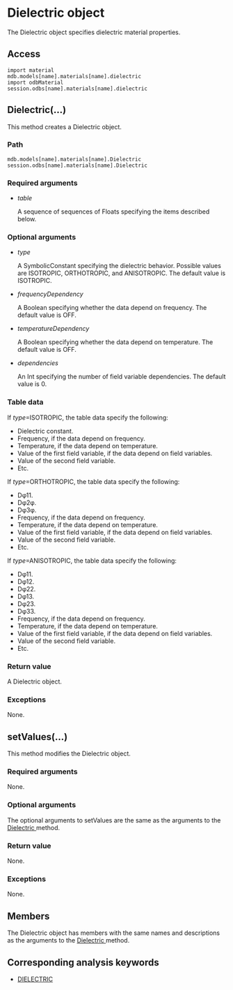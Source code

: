 # Dielectric object

The Dielectric object specifies dielectric material properties.

## Access

```
import material
mdb.models[name].materials[name].dielectric
import odbMaterial
session.odbs[name].materials[name].dielectric
```

## Dielectric(...)



This method creates a Dielectric object.



### Path

```
mdb.models[name].materials[name].Dielectric
session.odbs[name].materials[name].Dielectric
```

### Required arguments

- *table*

  A sequence of sequences of Floats specifying the items described below.

### Optional arguments

- *type*

  A SymbolicConstant specifying the dielectric behavior. Possible values are ISOTROPIC, ORTHOTROPIC, and ANISOTROPIC. The default value is ISOTROPIC.

- *frequencyDependency*

  A Boolean specifying whether the data depend on frequency. The default value is OFF.

- *temperatureDependency*

  A Boolean specifying whether the data depend on temperature. The default value is OFF.

- *dependencies*

  An Int specifying the number of field variable dependencies. The default value is 0.

### Table data

If *type*=ISOTROPIC, the table data specify the following:

- Dielectric constant.
- Frequency, if the data depend on frequency.
- Temperature, if the data depend on temperature.
- Value of the first field variable, if the data depend on field variables.
- Value of the second field variable.
- Etc.

If *type*=ORTHOTROPIC, the table data specify the following:

- Dφ11.
- Dφ2φ.
- Dφ3φ.
- Frequency, if the data depend on frequency.
- Temperature, if the data depend on temperature.
- Value of the first field variable, if the data depend on field variables.
- Value of the second field variable.
- Etc.

If *type*=ANISOTROPIC, the table data specify the following:

- Dφ11.
- Dφ12.
- Dφ22.
- Dφ13.
- Dφ23.
- Dφ33.
- Frequency, if the data depend on frequency.
- Temperature, if the data depend on temperature.
- Value of the first field variable, if the data depend on field variables.
- Value of the second field variable.
- Etc.

### Return value

A Dielectric object.

### Exceptions

None.



## setValues(...)



This method modifies the Dielectric object.



### Required arguments

None.

### Optional arguments

The optional arguments to setValues are the same as the arguments to the [Dielectric ](https://help.3ds.com/2022/english/DSSIMULIA_Established/SIMACAEKERRefMap/simaker-c-dielectricpyc.htm?ContextScope=all#simaker-dielectricdielectricpyc)method.

### Return value

None.

### Exceptions

None.



## Members

The Dielectric object has members with the same names and descriptions as the arguments to the [Dielectric ](https://help.3ds.com/2022/english/DSSIMULIA_Established/SIMACAEKERRefMap/simaker-c-dielectricpyc.htm?ContextScope=all#simaker-dielectricdielectricpyc)method.



## Corresponding analysis keywords

- [DIELECTRIC](https://help.3ds.com/2022/english/DSSIMULIA_Established/SIMACAEKEYRefMap/simakey-r-dielectric.htm?ContextScope=all#simakey-r-dielectric)